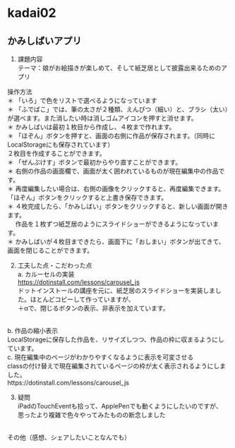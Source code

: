 # kadai02
## かみしばいアプリ<br>

1. 課題内容<br>
テーマ：娘がお絵描きが楽しめて、そして紙芝居として披露出来るためのアプリ<br>

操作方法<br>
＊ 「いろ」で色をリストで選べるようになっています<br>
＊ 「ふでばこ」では、筆の太さが２種類、えんぴつ（細い）と、ブラシ（太い）が選べます。また消したい時は消しゴムアイコンを押すと消せます。<br>
＊ かみしばいは最初１枚目から作成し、４枚まで作れます。<br>
＊ 「ほぞん」ボタンを押すと、画面の右側に作品が保存されます。（同時にLocalStorageにも保存されています）<br>
  ２枚目を作成することができます。<br>
＊ 「ぜんぶけす」ボタンで最初からやり直すことができます。<br>
＊ 右側の作品の画面欄で、画面が太く囲われているものが現在編集中の作品です。<br>
＊ 再度編集したい場合は、右側の画像をクリックすると、再度編集できます。「ほぞん」ボタンをクリックすると上書き保存できます。<br>
＊ ４枚完成したら、「かみしばい」ボタンをクリックすると、新しい画面が開きます。<br>
　 作品を１枚ずつ紙芝居のようにスライドショーができるようになっています。<br>
＊ かみしばいが４枚目まできたら、画面下に「おしまい」ボタンが出てきて、画面を閉じることができます。<br>

2. 工夫した点・こだわった点<br>
 a. カルーセルの実装<br>
https://dotinstall.com/lessons/carousel_js<br>
ドットインストールの講座を元に、紙芝居のスライドショーを実装しました。ほとんどコピーして作っていますが、<br>
＋αで、閉じるボタンの表示、非表示を加えています。<br>
<br>
 b. 作品の縮小表示<br>
LocalStorageに保存した作品を、リサイズしつつ、作品の枠に収まるようにしています。<br>
 c. 現在編集中のページがわかりやすくなるように表示を可変させる<br>
classの付け替えで現在編集されているページの枠が太く表示されるようにしました。<br>
https://dotinstall.com/lessons/carousel_js<br>

3. 疑問<br>
iPadのTouchEventも拾って、ApplePenでも動くようにしたいのですが、<br>
思ったより複雑で色々やってみたものの断念しました<br>
<br>
その他（感想、シェアしたいことなんでも）<br>
